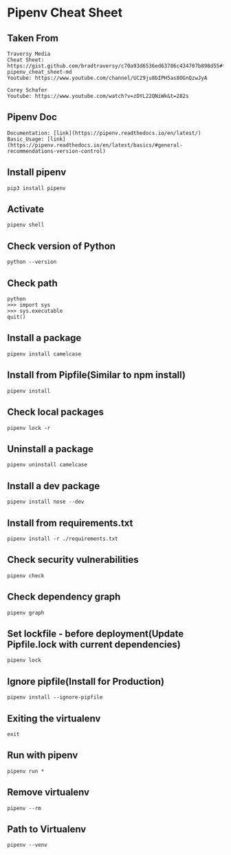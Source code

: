 # Pipenv Cheat Sheet

## Taken From

```
Traversy Media
Cheat Sheet: https://gist.github.com/bradtraversy/c70a93d6536ed63786c434707b898d55#file-pipenv_cheat_sheet-md
Youtube: https://www.youtube.com/channel/UC29ju8bIPH5as8OGnQzwJyA

Corey Schafer
Youtube: https://www.youtube.com/watch?v=zDYL22QNiWk&t=282s
```

## Pipenv Doc

```
Documentation: [link](https://pipenv.readthedocs.io/en/latest/)
Basic_Usage: [link](https://pipenv.readthedocs.io/en/latest/basics/#general-recommendations-version-control)
```

## Install pipenv

```
pip3 install pipenv
```

## Activate

```
pipenv shell
```

## Check version of Python

```
python --version
```

## Check path

```
python
>>> import sys
>>> sys.executable
quit()
```

## Install a package

```
pipenv install camelcase
```

## Install from Pipfile(Similar to npm install)
```
pipenv install
```

## Check local packages

```
pipenv lock -r
```

## Uninstall a package

```
pipenv uninstall camelcase
```

## Install a dev package

```
pipenv install nose --dev
```

## Install from requirements.txt

```
pipenv install -r ./requirements.txt
```

## Check security vulnerabilities

```
pipenv check
```

## Check dependency graph

```
pipenv graph
```

## Set lockfile - before deployment(Update Pipfile.lock with current dependencies)

```
pipenv lock
```

## Ignore pipfile(Install for Production)

```
pipenv install --ignore-pipfile
```

## Exiting the virtualenv

```
exit
```

## Run with pipenv

```
pipenv run *
```

## Remove virtualenv

```
pipenv --rm
```

## Path to Virtualenv

```
pipenv --venv
```